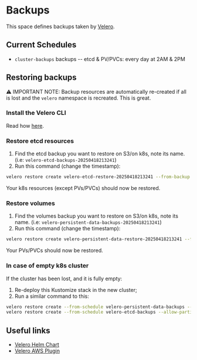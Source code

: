 # Backups

This space defines backups taken by [Velero](https://velero.io).

## Current Schedules

* `cluster-backups` backups -- etcd & PV/PVCs: every day at 2AM & 2PM

## Restoring backups

:warning: IMPORTANT NOTE: Backup resources are automatically re-created if all is lost and the `velero` namespace is recreated. This is great.

### Install the Velero CLI

Read how [here](https://velero.io/docs/latest/basic-install/).

### Restore etcd resources

1. Find the etcd backup you want to restore on S3/on k8s, note its name. (i.e: `velero-etcd-backups-20250418213241`)
2. Run this command (change the timestamp):
```bash
velero restore create velero-etcd-restore-20250418213241 --from-backup velero-etcd-backups-20250418213241 --namespace velero
```

Your k8s resources (except PVs/PVCs) should now be restored.

### Restore volumes

1. Find the volumes backup you want to restore on S3/on k8s, note its name. (i.e: `velero-persistent-data-backups-20250418213241`)
2. Run this command (change the timestamp):
```bash
velero restore create velero-persistent-data-restore-20250418213241 --from-backup velero-persistent-data-backups-20250418213241 --namespace velero
```

Your PVs/PVCs should now be restored.

### In case of empty k8s cluster

If the cluster has been lost, and it is fully empty:

1. Re-deploy this Kustomize stack in the new cluster;
2. Run a similar command to this:
```bash
velero restore create --from-schedule velero-persistent-data-backups --allow-partially-failed
velero restore create --from-schedule velero-etcd-backups --allow-partially-failed
```

## Useful links

* [Velero Helm Chart](https://github.com/vmware-tanzu/helm-charts/tree/main/charts/velero)
* [Velero AWS Plugin](https://github.com/vmware-tanzu/velero-plugin-for-aws/blob/main/README.md)
